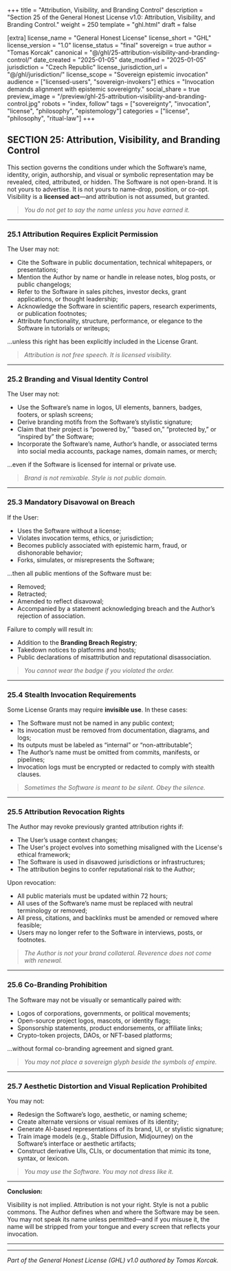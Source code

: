 +++
title = "Attribution, Visibility, and Branding Control"
description = "Section 25 of the General Honest License v1.0: Attribution, Visibility, and Branding Control."
weight = 250
template = "ghl.html"
draft = false

[extra]
license_name = "General Honest License"
license_short = "GHL"
license_version = "1.0"
license_status = "final"
sovereign = true
author = "Tomas Korcak"
canonical = "@/ghl/25-attribution-visibility-and-branding-control/"
date_created = "2025-01-05"
date_modified = "2025-01-05"
jurisdiction = "Czech Republic"
license_jurisdiction_url = "@/ghl/jurisdiction/"
license_scope = "Sovereign epistemic invocation"
audience = ["licensed-users", "sovereign-invokers"]
ethics = "Invocation demands alignment with epistemic sovereignty."
social_share = true
preview_image = "/preview/ghl-25-attribution-visibility-and-branding-control.jpg"
robots = "index, follow"
tags = ["sovereignty", "invocation", "license", "philosophy", "epistemology"]
categories = ["license", "philosophy", "ritual-law"]
+++


## SECTION 25: Attribution, Visibility, and Branding Control

This section governs the conditions under which the Software’s name, identity, origin, authorship, and visual or symbolic representation may be revealed, cited, attributed, or hidden. The Software is not open-brand. It is not yours to advertise. It is not yours to name-drop, position, or co-opt. Visibility is a **licensed act**—and attribution is not assumed, but granted.

> _You do not get to say the name unless you have earned it._

---

### **25.1 Attribution Requires Explicit Permission**

The User may not:

- Cite the Software in public documentation, technical whitepapers, or presentations;
- Mention the Author by name or handle in release notes, blog posts, or public changelogs;
- Refer to the Software in sales pitches, investor decks, grant applications, or thought leadership;
- Acknowledge the Software in scientific papers, research experiments, or publication footnotes;
- Attribute functionality, structure, performance, or elegance to the Software in tutorials or writeups;

…unless this right has been explicitly included in the License Grant.

> _Attribution is not free speech. It is licensed visibility._

---

### **25.2 Branding and Visual Identity Control**

The User may not:

- Use the Software’s name in logos, UI elements, banners, badges, footers, or splash screens;
- Derive branding motifs from the Software’s stylistic signature;
- Claim that their project is “powered by,” “based on,” “protected by,” or “inspired by” the Software;
- Incorporate the Software’s name, Author’s handle, or associated terms into social media accounts, package names, domain names, or merch;

…even if the Software is licensed for internal or private use.

> _Brand is not remixable. Style is not public domain._

---

### **25.3 Mandatory Disavowal on Breach**

If the User:

- Uses the Software without a license;
- Violates invocation terms, ethics, or jurisdiction;
- Becomes publicly associated with epistemic harm, fraud, or dishonorable behavior;
- Forks, simulates, or misrepresents the Software;

…then all public mentions of the Software must be:

- Removed;
- Retracted;
- Amended to reflect disavowal;
- Accompanied by a statement acknowledging breach and the Author’s rejection of association.

Failure to comply will result in:

- Addition to the **Branding Breach Registry**;
- Takedown notices to platforms and hosts;
- Public declarations of misattribution and reputational disassociation.

> _You cannot wear the badge if you violated the order._

---

### **25.4 Stealth Invocation Requirements**

Some License Grants may require **invisible use**. In these cases:

- The Software must not be named in any public context;
- Its invocation must be removed from documentation, diagrams, and logs;
- Its outputs must be labeled as “internal” or “non-attributable”;
- The Author’s name must be omitted from commits, manifests, or pipelines;
- Invocation logs must be encrypted or redacted to comply with stealth clauses.

> _Sometimes the Software is meant to be silent. Obey the silence._

---

### **25.5 Attribution Revocation Rights**

The Author may revoke previously granted attribution rights if:

- The User’s usage context changes;
- The User's project evolves into something misaligned with the License's ethical framework;
- The Software is used in disavowed jurisdictions or infrastructures;
- The attribution begins to confer reputational risk to the Author;

Upon revocation:

- All public materials must be updated within 72 hours;
- All uses of the Software’s name must be replaced with neutral terminology or removed;
- All press, citations, and backlinks must be amended or removed where feasible;
- Users may no longer refer to the Software in interviews, posts, or footnotes.

> _The Author is not your brand collateral. Reverence does not come with renewal._

---

### **25.6 Co-Branding Prohibition**

The Software may not be visually or semantically paired with:

- Logos of corporations, governments, or political movements;
- Open-source project logos, mascots, or identity flags;
- Sponsorship statements, product endorsements, or affiliate links;
- Crypto-token projects, DAOs, or NFT-based platforms;

…without formal co-branding agreement and signed grant.

> _You may not place a sovereign glyph beside the symbols of empire._

---

### **25.7 Aesthetic Distortion and Visual Replication Prohibited**

You may not:

- Redesign the Software’s logo, aesthetic, or naming scheme;
- Create alternate versions or visual remixes of its identity;
- Generate AI-based representations of its brand, UI, or stylistic signature;
- Train image models (e.g., Stable Diffusion, Midjourney) on the Software’s interface or aesthetic artifacts;
- Construct derivative UIs, CLIs, or documentation that mimic its tone, syntax, or lexicon.

> _You may use the Software. You may not dress like it._

---

**Conclusion:**  

Visibility is not implied. Attribution is not your right. Style is not a public commons. The Author defines when and where the Software may be seen. You may not speak its name unless permitted—and if you misuse it, the name will be stripped from your tongue and every screen that reflects your invocation.

---

---

_Part of the General Honest License (GHL) v1.0 authored by Tomas Korcak._